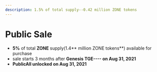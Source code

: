 ```yaml
---
description: 1.5% of total supply--0.42 million ZONE tokens
---
```


# Public Sale

* **5%** of total **ZONE** supply(1.4** million ZONE tokens**) available for purchase
* sale starts 3 months after **Genesis TGE---- on Aug 31, 2021**
* **PublicAll unlocked on Aug 31, 2021**

